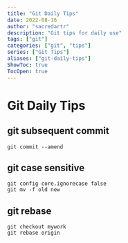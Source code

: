 ```yaml
---
title: "Git Daily Tips"
date: 2022-08-16
author: "sacredartr"
description: "Git tips for daily use"
tags: ["git"]
categories: ["git", "tips"]
series: ["Git Tips"]
aliases: ["git-daily-tips"]
ShowToc: true
TocOpen: true
---
```


# Git Daily Tips

## git subsequent commit
```console
git commit --amend
```

## git case sensitive
```console
git config core.ignorecase false
git mv -f old new
```

## git rebase
```console
git checkout mywork
git rebase origin
```
